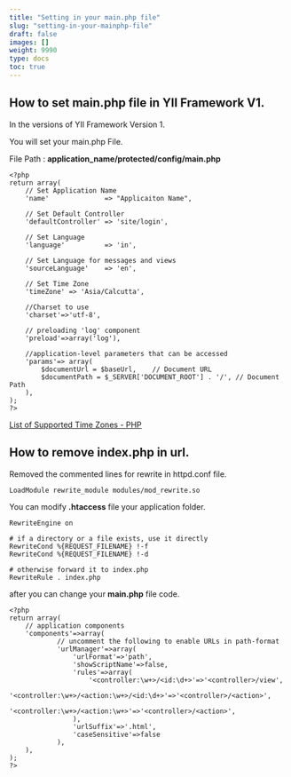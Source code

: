 ```yaml
---
title: "Setting in your main.php file"
slug: "setting-in-your-mainphp-file"
draft: false
images: []
weight: 9990
type: docs
toc: true
---
```


## How to set main.php file in YII Framework V1.
In the versions of YII Framework Version 1.

You will set your main.php File.

File Path : **application_name/protected/config/main.php**

    <?php
    return array(
        // Set Application Name
        'name'              => "Applicaiton Name",
        
        // Set Default Controller
        'defaultController' => 'site/login',
        
        // Set Language
        'language'          => 'in',
        
        // Set Language for messages and views
        'sourceLanguage'    => 'en',
        
        // Set Time Zone
        'timeZone' => 'Asia/Calcutta',
        
        //Charset to use
        'charset'=>'utf-8',
    
        // preloading 'log' component
        'preload'=>array('log'),
        
        //application-level parameters that can be accessed
        'params'=> array(
            $documentUrl = $baseUrl,    // Document URL
            $documentPath = $_SERVER['DOCUMENT_ROOT'] . '/', // Document Path
        ),
    );
    ?>

[List of Supported Time Zones - PHP][1]


  [1]: http://php.net/manual/en/timezones.php

## How to remove index.php in url.
Removed the commented lines for rewrite in httpd.conf file.

    LoadModule rewrite_module modules/mod_rewrite.so

You can modify **.htaccess** file your application folder.

    RewriteEngine on
    
    # if a directory or a file exists, use it directly
    RewriteCond %{REQUEST_FILENAME} !-f
    RewriteCond %{REQUEST_FILENAME} !-d
    
    # otherwise forward it to index.php
    RewriteRule . index.php

after you can change your **main.php** file code.

    <?php
    return array(
        // application components
        'components'=>array(
                // uncomment the following to enable URLs in path-format
                'urlManager'=>array(
                    'urlFormat'=>'path',
                    'showScriptName'=>false,
                    'rules'=>array(
                        '<controller:\w+>/<id:\d+>'=>'<controller>/view',
                        '<controller:\w+>/<action:\w+>/<id:\d+>'=>'<controller>/<action>',
                        '<controller:\w+>/<action:\w+>'=>'<controller>/<action>',
                    ),
                    'urlSuffix'=>'.html',
                    'caseSensitive'=>false
                ),
        ),
    );
    ?>


